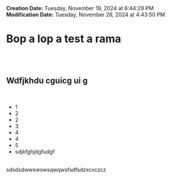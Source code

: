 <div><b>Creation Date:</b> Tuesday, November 19, 2024 at 6:44:29 PM<br></div>
<div><b>Modification Date:</b> Tuesday, November 26, 2024 at 4:43:50 PM<br></div>
<div><h1>Bop a lop a test a rama</h1></div>
<div><br></div>
<div><br></div>
<div><h2>Wdfjkhdu cguicg ui g</h2></div>
<div><br></div>
<ul>
<li>1</li>
<li>2</li>
<li>2</li>
<li>3</li>
<li>4</li>
<li>4</li>
<li>5</li>
<li>sdjkfghjdgfudgf</li>
</ul>
<div><br></div>
<div>sdsdsdwwswswsqwqwsfsdfsdzxcxczcz</div>


